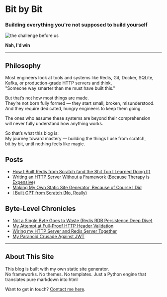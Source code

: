 # Bit by Bit

### Building everything you're not supposed to build yourself

![the challenge before us](/images/heroAndColossusHorz.png)

**Nah, I'd win**

---

## Philosophy

Most engineers look at tools and systems like Redis, Git, Docker, SQLite, Kafka, or production-grade HTTP servers and think,  
"Someone way smarter than me must have built this."

But that’s not how most things are made.  
They’re not born fully formed — they start small, broken, misunderstood.  
And they require dedicated, hungry engineers to keep them going.

The ones who assume these systems are beyond their comprehension  
will never fully understand how anything works.

So that’s what this blog is:  
My journey toward mastery — building the things I use from scratch,  
bit by bit, until nothing feels like magic.

## Posts

- [How I Built Redis from Scratch (and the Shit Ton I Learned Doing It)](/blog/redis)
- [Writing an HTTP Server Without a Framework (Because Therapy is Expensive)](/blog/httpServer)
- [Making My Own Static Site Generator, Because of Course I Did](/blog/staticSite)
- [I Built GPT from Scratch (No, Really)](/blog/gpt)

## Byte-Level Chronicles

- [Not a Single Byte Goes to Waste (Redis RDB Persistence Deep Dive)](/chronicles/rdb)
- [My Attempt at Full-Proof HTTP Header Validation](/chronicles/content-length)
- [Wiring my HTTP Server and Redis Server Together](/chronicles/http_redis)
- [My Paranoid Crusade Against JWT](/chronicles/antiJwt)

---

## About This Site

This blog is built with my own static site generator.  
No frameworks. No themes. No templates. Just a Python engine that translates
pure markdown into html

Want to get in touch? [Contact me here](/contact).
